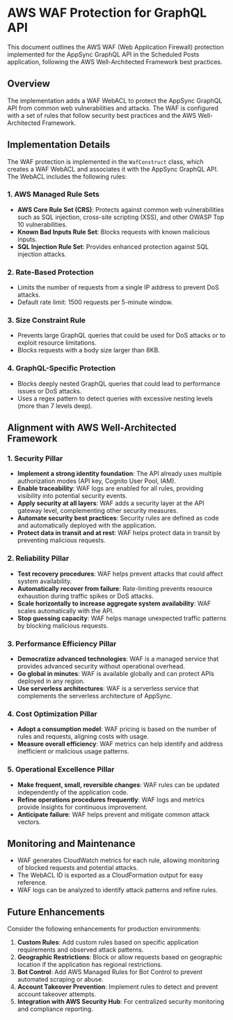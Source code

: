 # AWS WAF Protection for GraphQL API

This document outlines the AWS WAF (Web Application Firewall) protection
implemented for the AppSync GraphQL API in the Scheduled Posts application,
following the AWS Well-Architected Framework best practices.

## Overview

The implementation adds a WAF WebACL to protect the AppSync GraphQL API from
common web vulnerabilities and attacks. The WAF is configured with a set of
rules that follow security best practices and the AWS Well-Architected
Framework.

## Implementation Details

The WAF protection is implemented in the `WafConstruct` class, which creates a
WAF WebACL and associates it with the AppSync GraphQL API. The WebACL includes
the following rules:

### 1. AWS Managed Rule Sets

- **AWS Core Rule Set (CRS)**: Protects against common web vulnerabilities such
  as SQL injection, cross-site scripting (XSS), and other OWASP Top 10
  vulnerabilities.
- **Known Bad Inputs Rule Set**: Blocks requests with known malicious inputs.
- **SQL Injection Rule Set**: Provides enhanced protection against SQL injection
  attacks.

### 2. Rate-Based Protection

- Limits the number of requests from a single IP address to prevent DoS attacks.
- Default rate limit: 1500 requests per 5-minute window.

### 3. Size Constraint Rule

- Prevents large GraphQL queries that could be used for DoS attacks or to
  exploit resource limitations.
- Blocks requests with a body size larger than 8KB.

### 4. GraphQL-Specific Protection

- Blocks deeply nested GraphQL queries that could lead to performance issues or
  DoS attacks.
- Uses a regex pattern to detect queries with excessive nesting levels (more
  than 7 levels deep).

## Alignment with AWS Well-Architected Framework

### 1. Security Pillar

- **Implement a strong identity foundation**: The API already uses multiple
  authorization modes (API key, Cognito User Pool, IAM).
- **Enable traceability**: WAF logs are enabled for all rules, providing
  visibility into potential security events.
- **Apply security at all layers**: WAF adds a security layer at the API gateway
  level, complementing other security measures.
- **Automate security best practices**: Security rules are defined as code and
  automatically deployed with the application.
- **Protect data in transit and at rest**: WAF helps protect data in transit by
  preventing malicious requests.

### 2. Reliability Pillar

- **Test recovery procedures**: WAF helps prevent attacks that could affect
  system availability.
- **Automatically recover from failure**: Rate-limiting prevents resource
  exhaustion during traffic spikes or DoS attacks.
- **Scale horizontally to increase aggregate system availability**: WAF scales
  automatically with the API.
- **Stop guessing capacity**: WAF helps manage unexpected traffic patterns by
  blocking malicious requests.

### 3. Performance Efficiency Pillar

- **Democratize advanced technologies**: WAF is a managed service that provides
  advanced security without operational overhead.
- **Go global in minutes**: WAF is available globally and can protect APIs
  deployed in any region.
- **Use serverless architectures**: WAF is a serverless service that complements
  the serverless architecture of AppSync.

### 4. Cost Optimization Pillar

- **Adopt a consumption model**: WAF pricing is based on the number of rules and
  requests, aligning costs with usage.
- **Measure overall efficiency**: WAF metrics can help identify and address
  inefficient or malicious usage patterns.

### 5. Operational Excellence Pillar

- **Make frequent, small, reversible changes**: WAF rules can be updated
  independently of the application code.
- **Refine operations procedures frequently**: WAF logs and metrics provide
  insights for continuous improvement.
- **Anticipate failure**: WAF helps prevent and mitigate common attack vectors.

## Monitoring and Maintenance

- WAF generates CloudWatch metrics for each rule, allowing monitoring of blocked
  requests and potential attacks.
- The WebACL ID is exported as a CloudFormation output for easy reference.
- WAF logs can be analyzed to identify attack patterns and refine rules.

## Future Enhancements

Consider the following enhancements for production environments:

1. **Custom Rules**: Add custom rules based on specific application requirements
   and observed attack patterns.
2. **Geographic Restrictions**: Block or allow requests based on geographic
   location if the application has regional restrictions.
3. **Bot Control**: Add AWS Managed Rules for Bot Control to prevent automated
   scraping or abuse.
4. **Account Takeover Prevention**: Implement rules to detect and prevent
   account takeover attempts.
5. **Integration with AWS Security Hub**: For centralized security monitoring
   and compliance reporting.
